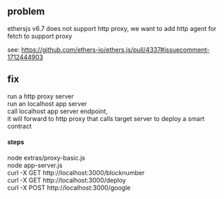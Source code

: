 ## problem
ethersjs v6.7 does not support http proxy, we want to add http agent for fetch to support proxy  
  
see:
https://github.com/ethers-io/ethers.js/pull/4337#issuecomment-1712444903

## fix
run a http proxy server  
run an localhost app server  
call localhost app server endpoint,   
it will forward to http proxy that calls target server to deploy a smart contract

#### steps
node extras/proxy-basic.js  
node app-server.js  
curl -X GET http://localhost:3000/blocknumber    
curl -X GET http://localhost:3000/deploy  
curl -X POST http://localhost:3000/google
